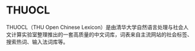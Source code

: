 # THUOCL
THUOCL（THU Open Chinese Lexicon）是由清华大学自然语言处理与社会人文计算实验室整理推出的一套高质量的中文词库，词表来自主流网站的社会标签、搜索热词、输入法词库等。
